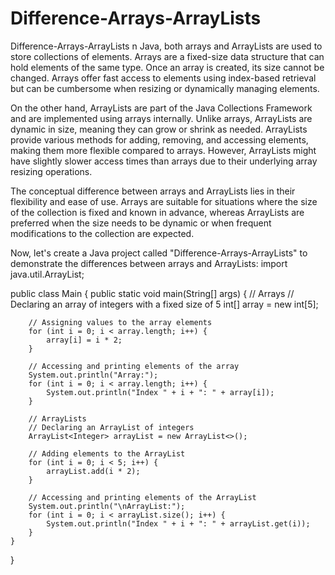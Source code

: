 # Difference-Arrays-ArrayLists
Difference-Arrays-ArrayLists
n Java, both arrays and ArrayLists are used to store collections of elements. Arrays are a fixed-size data structure that can hold elements of the same type. Once an array is created, its size cannot be changed. Arrays offer fast access to elements using index-based retrieval but can be cumbersome when resizing or dynamically managing elements.

On the other hand, ArrayLists are part of the Java Collections Framework and are implemented using arrays internally. Unlike arrays, ArrayLists are dynamic in size, meaning they can grow or shrink as needed. ArrayLists provide various methods for adding, removing, and accessing elements, making them more flexible compared to arrays. However, ArrayLists might have slightly slower access times than arrays due to their underlying array resizing operations.

The conceptual difference between arrays and ArrayLists lies in their flexibility and ease of use. Arrays are suitable for situations where the size of the collection is fixed and known in advance, whereas ArrayLists are preferred when the size needs to be dynamic or when frequent modifications to the collection are expected.

Now, let's create a Java project called "Difference-Arrays-ArrayLists" to demonstrate the differences between arrays and ArrayLists:
import java.util.ArrayList;

public class Main {
    public static void main(String[] args) {
        // Arrays
        // Declaring an array of integers with a fixed size of 5
        int[] array = new int[5];
        
        // Assigning values to the array elements
        for (int i = 0; i < array.length; i++) {
            array[i] = i * 2;
        }
        
        // Accessing and printing elements of the array
        System.out.println("Array:");
        for (int i = 0; i < array.length; i++) {
            System.out.println("Index " + i + ": " + array[i]);
        }
        
        // ArrayLists
        // Declaring an ArrayList of integers
        ArrayList<Integer> arrayList = new ArrayList<>();
        
        // Adding elements to the ArrayList
        for (int i = 0; i < 5; i++) {
            arrayList.add(i * 2);
        }
        
        // Accessing and printing elements of the ArrayList
        System.out.println("\nArrayList:");
        for (int i = 0; i < arrayList.size(); i++) {
            System.out.println("Index " + i + ": " + arrayList.get(i));
        }
    }
}
